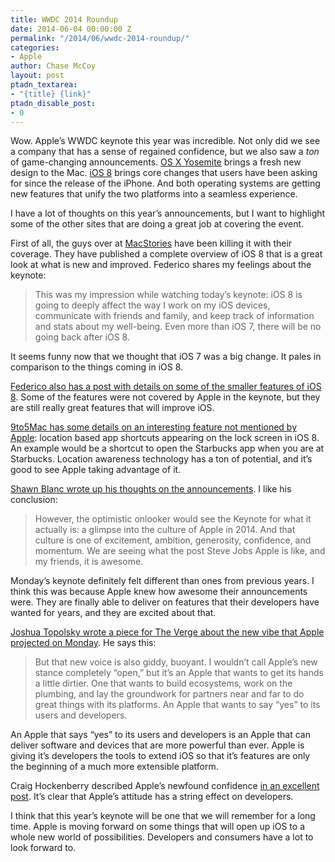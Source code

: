 ```yaml
---
title: WWDC 2014 Roundup
date: 2014-06-04 00:00:00 Z
permalink: "/2014/06/wwdc-2014-roundup/"
categories:
- Apple
author: Chase McCoy
layout: post
ptadn_textarea:
- "{title} {link}"
ptadn_disable_post:
- 0
---
```


Wow. Apple’s WWDC keynote this year was incredible. Not only did we see a company that has a sense of regained confidence, but we also saw a *ton* of game-changing announcements. [OS X Yosemite][1] brings a fresh new design to the Mac. [iOS 8][2] brings core changes that users have been asking for since the release of the iPhone. And both operating systems are getting new features that unify the two platforms into a seamless experience.

I have a lot of thoughts on this year’s announcements, but I want to highlight some of the other sites that are doing a great job at covering the event.

First of all, the guys over at [MacStories][3] have been killing it with their coverage. They have published a complete overview of iOS 8 that is a great look at what is new and improved. Federico shares my feelings about the keynote:

> This was my impression while watching today&#8217;s keynote: iOS 8 is going to deeply affect the way I work on my iOS devices, communicate with friends and family, and keep track of information and stats about my well-being. Even more than iOS 7, there will be no going back after iOS 8. 

It seems funny now that we thought that iOS 7 was a big change. It pales in comparison to the things coming in iOS 8.

[Federico also has a post with details on some of the smaller features of iOS 8][4]. Some of the features were not covered by Apple in the keynote, but they are still really great features that will improve iOS.

[9to5Mac has some details on an interesting feature not mentioned by Apple][5]: location based app shortcuts appearing on the lock screen in iOS 8. An example would be a shortcut to open the Starbucks app when you are at Starbucks. Location awareness technology has a ton of potential, and it’s good to see Apple taking advantage of it.

[Shawn Blanc wrote up his thoughts on the announcements][6]. I like his conclusion:

> However, the optimistic onlooker would see the Keynote for what it actually is: a glimpse into the culture of Apple in 2014. And that culture is one of excitement, ambition, generosity, confidence, and momentum. We are seeing what the post Steve Jobs Apple is like, and my friends, it is awesome. 

Monday’s keynote definitely felt different than ones from previous years. I think this was because Apple knew how awesome their announcements were. They are finally able to deliver on features that their developers have wanted for years, and they are excited about that.

[Joshua Topolsky wrote a piece for The Verge about the new vibe that Apple projected on Monday][7]. He says this:

> But that new voice is also giddy, buoyant. I wouldn&#8217;t call Apple’s new stance completely &#8220;open,&#8221; but it&#8217;s an Apple that wants to get its hands a little dirtier. One that wants to build ecosystems, work on the plumbing, and lay the groundwork for partners near and far to do great things with its platforms. An Apple that wants to say &#8220;yes&#8221; to its users and developers. 

An Apple that says “yes” to its users and developers is an Apple that can deliver software and devices that are more powerful than ever. Apple is giving it’s developers the tools to extend iOS so that it’s features are only the beginning of a much more extensible platform.

Craig Hockenberry described Apple’s newfound confidence [in an excellent post][8]. It’s clear that Apple’s attitude has a string effect on developers.

I think that this year’s keynote will be one that we will remember for a long time. Apple is moving forward on some things that will open up iOS to a whole new world of possibilities. Developers and consumers have a lot to look forward to.

 [1]: http://www.apple.com/osx/preview/
 [2]: http://www.apple.com/ios/ios8/
 [3]: http://www.macstories.net/
 [4]: http://www.macstories.net/roundups/more-ios-8-features/
 [5]: http://9to5mac.com/2014/06/03/ios-8-lock-screen-app-shortcuts-iphoto-changes-app-store-reviews/
 [6]: http://shawnblanc.net/2014/06/awesome/
 [7]: http://www.theverge.com/2014/6/3/5776030/meet-the-new-apple
 [8]: http://furbo.org/2014/06/03/confidence/